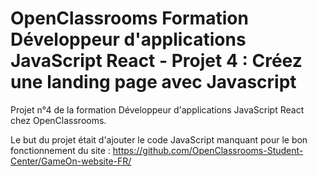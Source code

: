 # OpenClassrooms Formation Développeur d'applications JavaScript React - Projet 4 : Créez une landing page avec Javascript
 
Projet n°4 de la formation Développeur d'applications JavaScript React chez OpenClassrooms.

Le but du projet était d'ajouter le code JavaScript manquant pour le bon fonctionnement du site : https://github.com/OpenClassrooms-Student-Center/GameOn-website-FR/